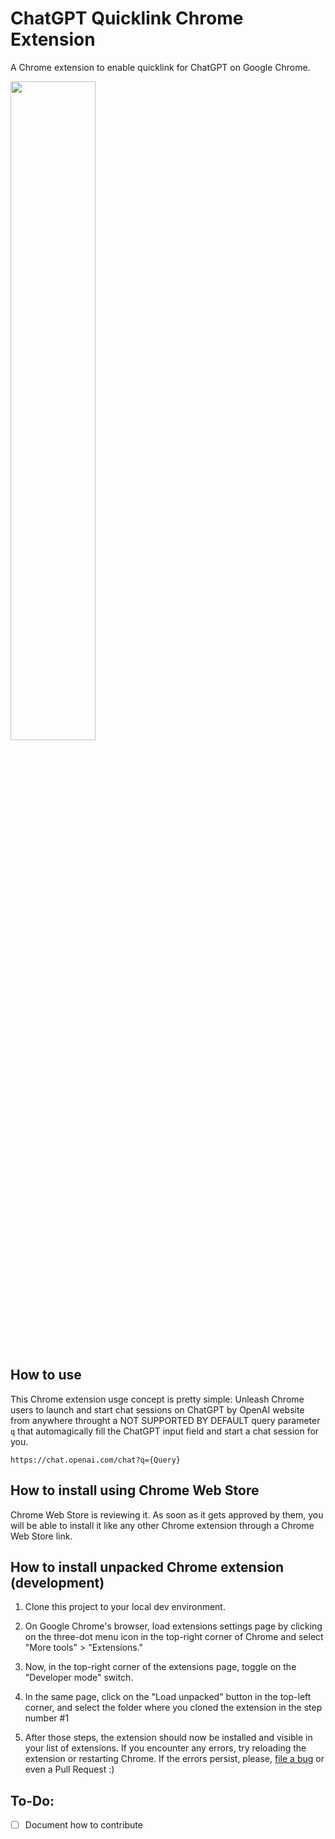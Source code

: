 # ChatGPT Quicklink Chrome Extension

A Chrome extension to enable quicklink for ChatGPT on Google Chrome.

<img src="https://user-images.githubusercontent.com/1680157/226208463-e66801e7-6bf0-4614-b54a-4b377671132b.gif" width="52%" />

## How to use

This Chrome extension usge concept is pretty simple: Unleash Chrome users to launch and start chat sessions on ChatGPT by OpenAI website from anywhere throught a NOT SUPPORTED BY DEFAULT query parameter `q` that automagically fill the ChatGPT input field and start a chat session for you.

```
https://chat.openai.com/chat?q={Query}
```

## How to install using Chrome Web Store

Chrome Web Store is reviewing it. As soon as it gets approved by them, you will be able to install it like any other Chrome extension through a Chrome Web Store link.

## How to install unpacked Chrome extension (development)

1. Clone this project to your local dev environment.

2. On Google Chrome's browser, load extensions settings page by clicking on the three-dot menu icon in the top-right corner of Chrome and select "More tools" > "Extensions."

3. Now, in the top-right corner of the extensions page, toggle on the "Developer mode" switch.

4. In the same page, click on the "Load unpacked" button in the top-left corner, and select the folder where you cloned the extension in the step number #1

5. After those steps, the extension should now be installed and visible in your list of extensions. If you encounter any errors, try reloading the extension or restarting Chrome. If the errors persist, please, [file a bug](https://github.com/obetomuniz/chatgpt-quicklink-chrome-extension/issues/new?assignees=&labels=bug&template=BUG_REPORT.yml&title=%5BBug%5D%3A+) or even a Pull Request :)

## To-Do:

- [ ] Document how to contribute
